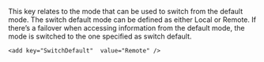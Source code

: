 <properties date="2016-05-10"
SortOrder="129"
/>

This key relates to the mode that can be used to switch from the default mode. The switch default mode can be defined as either Local or Remote. If there’s a failover when accessing information from the default mode, the mode is switched to the one specified as switch default. 

```
<add key="SwitchDefault"  value="Remote" />
```

 
